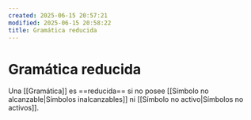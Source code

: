 ```yaml
---
created: 2025-06-15 20:57:21
modified: 2025-06-15 20:58:22
title: Gramática reducida
---
```


# Gramática reducida

Una [[Gramática]] es ==reducida== si no posee [[Símbolo no alcanzable|Símbolos inalcanzables]] ni [[Símbolo no activo|Símbolos no activos]].
